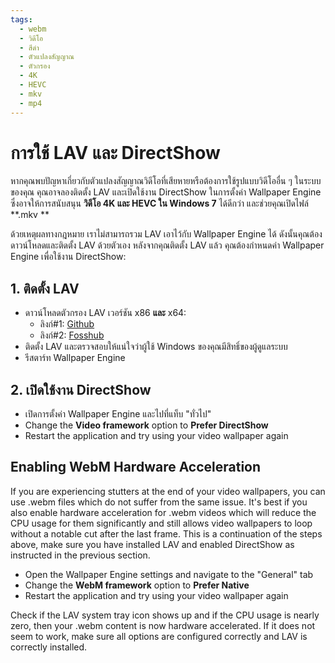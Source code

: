 ```yaml
---
tags:
  - webm
  - วิดีโอ
  - สีดำ
  - ตัวแปลงสัญญาณ
  - ตัวกรอง
  - 4K
  - HEVC
  - mkv
  - mp4
---
```


# การใช้ LAV และ DirectShow
หากคุณพบปัญหาเกี่ยวกับตัวแปลงสัญญาณวิดีโอที่เสียหายหรือต้องการใช้รูปแบบวิดีโออื่น ๆ ในระบบของคุณ คุณอาจลองติดตั้ง LAV และเปิดใช้งาน DirectShow ในการตั้งค่า Wallpaper Engine ซึ่งอาจให้การสนับสนุน **วิดีโอ 4K และ HEVC ใน Windows 7** ได้ดีกว่า และช่วยคุณเปิดไฟล์ **.mkv **

ด้วยเหตุผลทางกฎหมาย เราไม่สามารถรวม LAV เอาไว้กับ Wallpaper Engine ได้ ดังนั้นคุณต้องดาวน์โหลดและติดตั้ง LAV ด้วยตัวเอง หลังจากคุณติดตั้ง LAV แล้ว คุณต้องกำหนดค่า Wallpaper Engine เพื่อใช้งาน DirectShow:

## 1. ติดตั้ง LAV
* ดาวน์โหลดตัวกรอง LAV เวอร์ชัน x86 **และ** x64:
  * ลิงก์#1: [Github](https://github.com/Nevcairiel/LAVFilters/releases)
  * ลิงก์#2: [Fosshub](https://www.fosshub.com/LAV-Filters.html)
* ติดตั้ง LAV และตรวจสอบให้แน่ใจว่าผู้ใช้ Windows ของคุณมีสิทธิ์ของผู้ดูแลระบบ
* รีสตาร์ท Wallpaper Engine

## 2. เปิดใช้งาน DirectShow
* เปิดการตั้งค่า Wallpaper Engine และไปที่แท็บ "ทั่วไป"
* Change the **Video framework** option to **Prefer DirectShow**
* Restart the application and try using your video wallpaper again

## Enabling WebM Hardware Acceleration
If you are experiencing stutters at the end of your video wallpapers, you can use .webm files which do not suffer from the same issue. It's best if you also enable hardware acceleration for .webm videos which will reduce the CPU usage for them significantly and still allows video wallpapers to loop without a notable cut after the last frame. This is a continuation of the steps above, make sure you have installed LAV and enabled DirectShow as instructed in the previous section.
* Open the Wallpaper Engine settings and navigate to the "General" tab
* Change the **WebM framework** option to **Prefer Native**
* Restart the application and try using your video wallpaper again

Check if the LAV system tray icon shows up and if the CPU usage is nearly zero, then your .webm content is now hardware accelerated. If it does not seem to work, make sure all options are configured correctly and LAV is correctly installed.